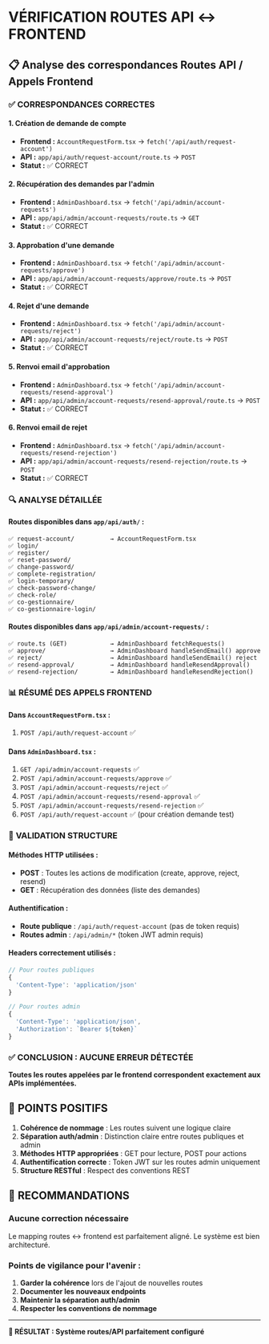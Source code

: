 # VÉRIFICATION ROUTES API ↔ FRONTEND

## 📋 Analyse des correspondances Routes API / Appels Frontend

### ✅ **CORRESPONDANCES CORRECTES**

#### 1. **Création de demande de compte**
- **Frontend :** `AccountRequestForm.tsx` → `fetch('/api/auth/request-account')`
- **API :** `app/api/auth/request-account/route.ts` → `POST`
- **Statut :** ✅ CORRECT

#### 2. **Récupération des demandes par l'admin**
- **Frontend :** `AdminDashboard.tsx` → `fetch('/api/admin/account-requests')`
- **API :** `app/api/admin/account-requests/route.ts` → `GET`
- **Statut :** ✅ CORRECT

#### 3. **Approbation d'une demande**
- **Frontend :** `AdminDashboard.tsx` → `fetch('/api/admin/account-requests/approve')`
- **API :** `app/api/admin/account-requests/approve/route.ts` → `POST`
- **Statut :** ✅ CORRECT

#### 4. **Rejet d'une demande**
- **Frontend :** `AdminDashboard.tsx` → `fetch('/api/admin/account-requests/reject')`
- **API :** `app/api/admin/account-requests/reject/route.ts` → `POST`
- **Statut :** ✅ CORRECT

#### 5. **Renvoi email d'approbation**
- **Frontend :** `AdminDashboard.tsx` → `fetch('/api/admin/account-requests/resend-approval')`
- **API :** `app/api/admin/account-requests/resend-approval/route.ts` → `POST`
- **Statut :** ✅ CORRECT

#### 6. **Renvoi email de rejet**
- **Frontend :** `AdminDashboard.tsx` → `fetch('/api/admin/account-requests/resend-rejection')`
- **API :** `app/api/admin/account-requests/resend-rejection/route.ts` → `POST`
- **Statut :** ✅ CORRECT

### 🔍 **ANALYSE DÉTAILLÉE**

#### Routes disponibles dans `app/api/auth/` :
```
✅ request-account/          → AccountRequestForm.tsx
✅ login/
✅ register/
✅ reset-password/
✅ change-password/
✅ complete-registration/
✅ login-temporary/
✅ check-password-change/
✅ check-role/
✅ co-gestionnaire/
✅ co-gestionnaire-login/
```

#### Routes disponibles dans `app/api/admin/account-requests/` :
```
✅ route.ts (GET)            → AdminDashboard fetchRequests()
✅ approve/                  → AdminDashboard handleSendEmail() approve
✅ reject/                   → AdminDashboard handleSendEmail() reject
✅ resend-approval/          → AdminDashboard handleResendApproval()
✅ resend-rejection/         → AdminDashboard handleResendRejection()
```

### 📊 **RÉSUMÉ DES APPELS FRONTEND**

#### Dans `AccountRequestForm.tsx` :
1. `POST /api/auth/request-account` ✅

#### Dans `AdminDashboard.tsx` :
1. `GET /api/admin/account-requests` ✅
2. `POST /api/admin/account-requests/approve` ✅
3. `POST /api/admin/account-requests/reject` ✅
4. `POST /api/admin/account-requests/resend-approval` ✅
5. `POST /api/admin/account-requests/resend-rejection` ✅
6. `POST /api/auth/request-account` ✅ (pour création demande test)

### 🎯 **VALIDATION STRUCTURE**

#### Méthodes HTTP utilisées :
- **POST** : Toutes les actions de modification (create, approve, reject, resend)
- **GET** : Récupération des données (liste des demandes)

#### Authentification :
- **Route publique** : `/api/auth/request-account` (pas de token requis)
- **Routes admin** : `/api/admin/*` (token JWT admin requis)

#### Headers correctement utilisés :
```typescript
// Pour routes publiques
{
  'Content-Type': 'application/json'
}

// Pour routes admin
{
  'Content-Type': 'application/json',
  'Authorization': `Bearer ${token}`
}
```

### ✅ **CONCLUSION : AUCUNE ERREUR DÉTECTÉE**

**Toutes les routes appelées par le frontend correspondent exactement aux APIs implémentées.**

## 📝 **POINTS POSITIFS**

1. **Cohérence de nommage** : Les routes suivent une logique claire
2. **Séparation auth/admin** : Distinction claire entre routes publiques et admin
3. **Méthodes HTTP appropriées** : GET pour lecture, POST pour actions
4. **Authentification correcte** : Token JWT sur les routes admin uniquement
5. **Structure RESTful** : Respect des conventions REST

## 🚀 **RECOMMANDATIONS**

### Aucune correction nécessaire
Le mapping routes ↔ frontend est parfaitement aligné. Le système est bien architecturé.

### Points de vigilance pour l'avenir :
1. **Garder la cohérence** lors de l'ajout de nouvelles routes
2. **Documenter les nouveaux endpoints** 
3. **Maintenir la séparation auth/admin**
4. **Respecter les conventions de nommage**

---

**🎉 RÉSULTAT : Système routes/API parfaitement configuré**
